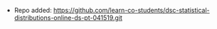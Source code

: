 
- Repo added: https://github.com/learn-co-students/dsc-statistical-distributions-online-ds-pt-041519.git